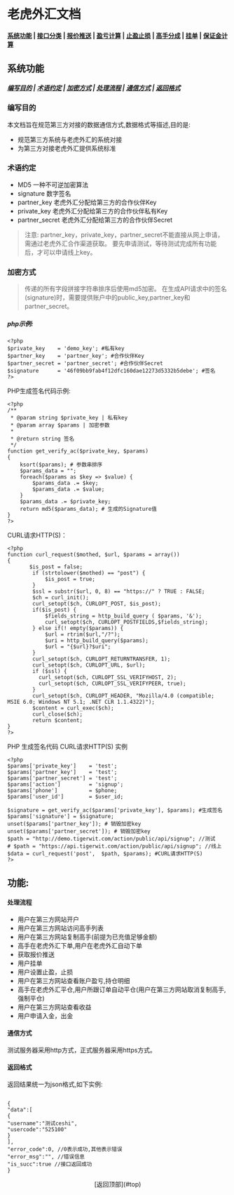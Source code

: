 # <span id = "liucheng">老虎外汇文档</span>

#### [系统功能](/) |  [接口分类](/api/category.html) | [报价推送](/quote.html) | [盈亏计算](/formula.html) | [止盈止损](/level.html) | [高手分成](/bouns.html) | [挂单](/pending.html) | [保证金计算](/ouccupy_asset.html)

## 系统功能

##### [编写目的](#mudi) | [术语约定](#yueding) | [加密方式](#fangshi) | [处理流程](#liucheng) | [通信方式](#tongxin) | [返回格式](#fanhui)

### <span id = "mudi">编写目的 </span>
本文档旨在规范第三方对接的数据通信方式,数据格式等描述,目的是:

* 规范第三方系统与老虎外汇的系统对接
* 为第三方对接老虎外汇提供系统标准

### <span id = "yueding">术语约定</span>
* MD5 一种不可逆加密算法
* signature 数字签名
* partner_key 老虎外汇分配给第三方的合作伙伴Key
* private_key 老虎外汇分配给第三方的合作伙伴私有Key
* partner_secret 老虎外汇分配给第三方的合作伙伴Secret

>注意:
>partner_key，private_key，partner_secret不能直接从网上申请，需通过老虎外汇合作渠道获取。
>要先申请测试，等待测试完成所有功能后，才可以申请线上key。

### <span id = "fangshi">加密方式</span>
>传递的所有字段拼接字符串排序后使用md5加密。
>在生成API请求中的签名(signature)时，需要提供账户中的public_key,partner_key和partner_secret。
##### php示例:

```
<?php 
$private_key    = 'demo_key'; #私有key
$partner_key    = 'partner_key'; #合作伙伴Key
$partner_secret = 'partner_secret'; #合作伙伴Secret
$signature      = '46f09bb9fab4f12dfc160dae12273d5332b5debe'; #签名
?>
```

PHP生成签名代码示例:
```
<?php 
/**
 * @param string $private_key | 私有key
 * @param array $params | 加密参数
 *
 * @return string 签名
 */
function get_verify_ac($private_key, $params) 
{
    ksort($params); # 参数串排序
    $params_data = "";
    foreach($params as $key => $value) {
        $params_data .= $key;
        $params_data .= $value;
    }
    $params_data .= $private_key;
    return md5($params_data); # 生成的Signature值
}
?>
```

CURL请求HTTP(S)：
```
<?php
function curl_request($mothed, $url, $params = array())
{
       $is_post = false;
        if (strtolower($mothed) == "post") {
            $is_post = true;
        }
        $ssl = substr($url, 0, 8) == "https://" ? TRUE : FALSE;
        $ch = curl_init();
        curl_setopt($ch, CURLOPT_POST, $is_post);
        if($is_post) {
            $fields_string = http_build_query ( $params, '&');
            curl_setopt($ch, CURLOPT_POSTFIELDS,$fields_string);
        } else if(! empty($params)) {
            $url = rtrim($url,"/?");
            $uri = http_build_query($params);
            $url = "{$url}?$uri";
        }
        curl_setopt($ch, CURLOPT_RETURNTRANSFER, 1);
        curl_setopt($ch, CURLOPT_URL, $url);
        if ($ssl) {
          curl_setopt($ch, CURLOPT_SSL_VERIFYHOST, 2);
          curl_setopt($ch, CURLOPT_SSL_VERIFYPEER, true);
        }
        curl_setopt($ch, CURLOPT_HEADER, "Mozilla/4.0 (compatible; MSIE 6.0; Windows NT 5.1; .NET CLR 1.1.4322)");
        $content = curl_exec($ch);
        curl_close($ch);
        return $content;
}
?>
```

PHP 生成签名代码 CURL请求HTTP(S) 实例
```
<?php
$params['private_key']    = 'test';
$params['partner_key']    = 'test';
$params['partner_secret'] = 'test';
$params['action']         = 'signup';
$params['phone']          = $phone;
$params['user_id']        = $user_id;

$signature = get_verify_ac($params['private_key'], $params); #生成签名
$params['signature'] = $signature; 
unset($params['partner_key']); # 销毁加密key
unset($params['partner_secret']); # 销毁加密key
$path = "http://demo.tigerwit.com/action/public/api/signup"; //测试
# $path = "https://api.tigerwit.com/action/public/api/signup"; //线上
$data = curl_request('post',  $path, $params); #CURL请求HTTP(S)
?>
```

## 功能:
#### <span id = "liucheng">处理流程</span>
* 用户在第三方网站开户
* 用户在第三方网站访问高手列表
* 用户在第三方网站复制高手(前提为已充值足够金额)
* 高手在老虎外汇下单,用户在老虎外汇自动下单
* 获取报价推送
* 用户挂单
* 用户设置止盈，止损
* 用户在第三方网站查看账户盈亏,持仓明细
* 高手在老虎外汇平仓,用户所跟订单自动平仓(用户在第三方网站取消复制高手,强制平仓)
* 用户在第三方网站查看收益
* 用户申请入金，出金

#### <span id = "tongxin"> 通信方式 </span>
测试服务器采用http方式，正式服务器采用https方式。
#### <span id = "fanhui"> 返回格式 </span>
返回结果统一为json格式,如下实例:
```

{ 
"data":[ 
{ 
"username":"测试ceshi", 
"usercode":"525100" 
} 
], 
"error_code":0, //0表示成功,其他表示错误 
"error_msg":"", //错误信息 
"is_succ":true //接口返回成功 
} 
```

<center> [返回顶部](#top) </center>     






